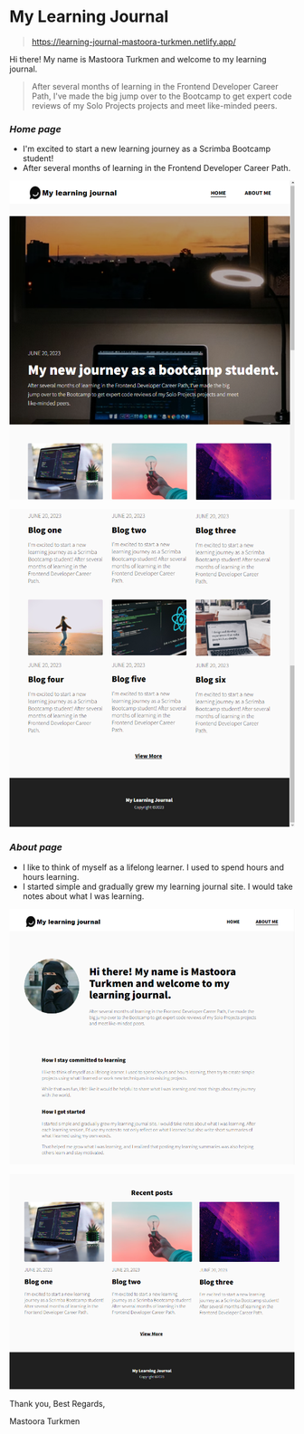 # My Learning Journal

> https://learning-journal-mastoora-turkmen.netlify.app/

Hi there! My name is Mastoora Turkmen and welcome to my learning journal.

> After several months of learning in the Frontend Developer Career Path, I've made the big jump over to the Bootcamp to get expert code reviews of my Solo Projects projects and meet like-minded peers.

### **_Home page_**

- I'm excited to start a new learning journey as a Scrimba Bootcamp student!
- After several months of learning in the Frontend Developer Career Path.

![home-page-0](./Images/home-page0.png)

![home-page-1](./Images/home-page1.png)

### **_About page_**

- I like to think of myself as a lifelong learner. I used to spend hours and hours learning.
- I started simple and gradually grew my learning journal site. I would take notes about what I was learning.

![about-page-0](./Images/about-page0.png)

![about-page-1](./Images/about-page1.png)

Thank you,
Best Regards,

Mastoora Turkmen
